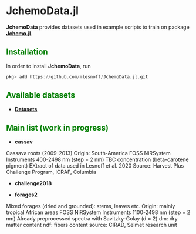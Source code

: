 # JchemoData.jl

**JchemoData** provides datasets used in example scripts 
to train on package [**Jchemo.jl**](https://github.com/mlesnoff/Jchemo.jl). 

## <span style="color:green"> **Installation** </span> 

In order to install **JchemoData**, run

```julia
pkg> add https://github.com/mlesnoff/JchemoData.jl.git
```

## <span style="color:green"> **Available datasets** </span> 

- [**Datasets**](https://github.com/mlesnoff/JchemoData.jl/tree/main/data) 

## <span style="color:green"> **Main list (work in progress)** </span> 

- **cassav**

Cassava roots (2009-2013)
Origin: South-America
FOSS NiRSystem Instruments 400-2498 nm (step = 2 nm)
TBC concentration (beta-carotene pigment)
EXtract of data used in Lesnoff et al. 2020
Source: Harvest Plus Challenge Program, ICRAF, Columbia

- **challenge2018**

- **forages2**

Mixed forages (dried and grounded): stems, leaves etc. 
Origin: mainly tropical African areas
FOSS NiRSystem Instruments 1100-2498 nm (step = 2 nm)
Already preprocessed spectra with Savitzky-Golay (d = 2)
dm: dry matter content
ndf: fibers content
source: CIRAD, Selmet research unit



